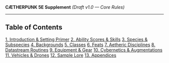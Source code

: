 **CÆTHERPUNK 5E Supplement**
_(Draft v1.0 — Core Rules)_

---

## Table of Contents

[1. Introduction & Setting Primer](1.%20Introduction%20&%20Setting%20Primer/1.%20Introduction%20&%20Setting%20Primer/)
[2. Ability Scores & Skills](2.%20Ability%20Scores%20&%20Skills/2.%20Ability%20Scores%20&%20Skills.md)
[3. Species & Subspecies](3.%20Species%20&%20Subspecies/3.%20Species%20&%20Subspecies.md)
[4. Backgrounds](4.%20Backgrounds/4.%20Backgrounds.md)
[5. Classes](5.%20Classes/5.%20Classes.md)
[6. Feats](6.%20Feats/6.%20Feats.md)
[7. Aetheric Disciplines](7.%20Aetheric%20Disciplines/7.%20Aetheric%20Disciplines.md)
[8. Datastream Routines](8.%20Datastream%20Routines/8.%20Datastream%20Routines.md)
[9. Equipment & Gear](9.%20Equipment%20&%20Gear/9.%20Equipment%20&%20Gear.md)
[10. Cybernetics & Augmentations](10.%20Cybernetics%20&%20Augmentations/10.%20Cybernetics%20&%20Augmentations.md)
[11. Vehicles & Drones](11.%20Vehicles%20&%20Drones/11.%20Vehicles%20&%20Drones.md)
[12. Sample Lore](12.%20Sample%20Lore/12.%20Sample%20Lore.md)
[13. Appendices](13.%20Appendices/13.%20Appendices.md)
